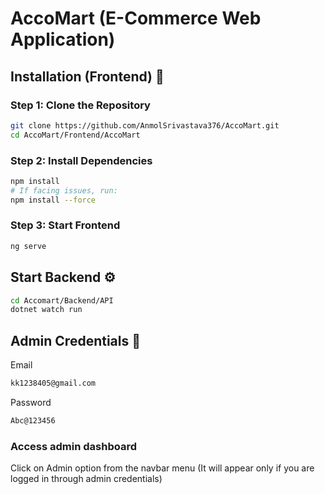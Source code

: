# AccoMart (E-Commerce Web Application)

## Installation (Frontend) 🧾

### Step 1: Clone the Repository

```bash
git clone https://github.com/AnmolSrivastava376/AccoMart.git
cd AccoMart/Frontend/AccoMart
```
### Step 2: Install Dependencies

```bash
npm install
# If facing issues, run:
npm install --force
```
### Step 3: Start Frontend 
```bash
ng serve
```
## Start Backend ⚙
```bash
cd Accomart/Backend/API
dotnet watch run
```
## Admin Credentials 🔑
Email
```bash
kk1238405@gmail.com
```
Password
```bash
Abc@123456
```
### Access admin dashboard
Click on Admin option from the navbar menu (It will appear only if you are logged in through admin credentials)
